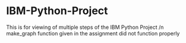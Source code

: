 # IBM-Python-Project
This is for viewing of multiple steps of the IBM Python Project /n
make_graph function given in the assignment did not function properly
